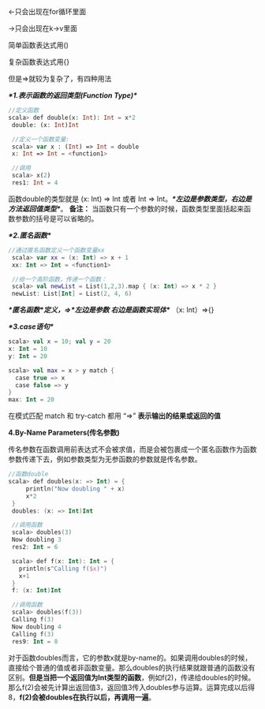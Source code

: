 <-只会出现在for循环里面

->只会出现在k->v里面

简单函数表达式用()

复杂函数表达式用{}

但是=>就较为复杂了，有四种用法

***\*1.表示函数的返回类型(Function Type)\****

```php
//定义函数 
scala> def double(x: Int): Int = x*2
 double: (x: Int)Int

 //定义一个函数变量: 
 scala> var x : (Int) => Int = double
 x: Int => Int = <function1>

 //调用
 scala> x(2)
 res1: Int = 4
```

函数double的类型就是 (x: Int) => Int 或者 Int => Int。***\*左边是参数类型，右边是方法返回值类型\****。
**备注：** 当函数只有一个参数的时候，函数类型里面括起来函数参数的括号是可以省略的。

***\*2.匿名函数\****

```kotlin
//通过匿名函数定义一个函数变量xx
 scala> var xx = (x: Int) => x + 1
 xx: Int => Int = <function1>

 //给一个高阶函数，传递一个函数：
 scala> val newList = List(1,2,3).map { (x: Int) => x * 2 }
 newList: List[Int] = List(2, 4, 6)
```

***\*匿名函数\****定义，=>***\*左边是参数 右边是函数实现体\**** （x: Int）=>{}



***\*3.case语句\****

```kotlin
scala> val x = 10; val y = 20
x: Int = 10
y: Int = 20

scala> val max = x > y match {
  case true => x
  case false => y
}
max: Int = 20
```

在模式匹配 match 和 try-catch 都用 “=>” **表示输出的结果或返回的值**



**4.By-Name Parameters(传名参数)**

传名参数在函数调用前表达式不会被求值，而是会被包裹成一个匿名函数作为函数参数传递下去，例如参数类型为无参函数的参数就是传名参数。

```kotlin
//函数double 
scala> def doubles(x: => Int) = {
     println("Now doubling " + x)
     x*2  
 }
 doubles: (x: => Int)Int

 //调用函数
 scala> doubles(3)
 Now doubling 3
 res2: Int = 6

 scala> def f(x: Int): Int = {
   println(s"Calling f($x)")
   x+1
 }
 f: (x: Int)Int

 //调用函数
 scala> doubles(f(3))
 Calling f(3)
 Now doubling 4
 Calling f(3)
 res9: Int = 8
```

对于函数doubles而言，它的参数x就是by-name的。如果调用doubles的时候，直接给个普通的值或者非函数变量。那么doubles的执行结果就跟普通的函数没有区别。**但是当把一个返回值为Int类型的函数**，例如f(2)，传递给doubles的时候。那么f(2)会被先计算出返回值3，返回值3传入doubles参与运算。运算完成以后得8，**f(2)会被doubles在执行以后，再调用一遍**。